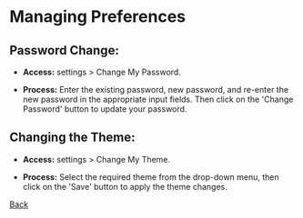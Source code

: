 # Managing Preferences
## Password Change:
* **Access:** settings > Change My Password.

* **Process:** Enter the existing password, new password, and re-enter the new password in the appropriate input fields. Then click on the 'Change Password' button to update your password.

## Changing the Theme:
* **Access:** settings > Change My Theme.

* **Process:** Select the required theme from the drop-down menu, then click on the 'Save' button to apply the theme changes.


[Back](https://github.com/hmislk/hmis/wiki/Managing-Preferences)